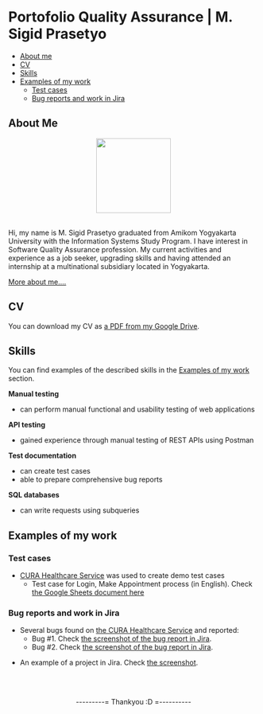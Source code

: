 # Portofolio Quality Assurance | M. Sigid Prasetyo

- [About me](#about-me)
- [CV](#cv)
- [Skills](#skills)
- [Examples of my work](#examples-of-my-work)
  * [Test cases](#test-cases)
  * [Bug reports and work in Jira](#bug-reports-and-work-in-jira)



## About Me

<p align="center"><img height="150" src="https://raw.githubusercontent.com/pistachio04/Portofolio_Quality_Assurance/main/me.jpg"></p>
<br>
Hi, my name is M. Sigid Prasetyo graduated from Amikom Yogyakarta University with the Information Systems Study Program. I have interest in Software Quality Assurance profession. My current activities and experience as a job seeker, upgrading skills and having attended an internship at a multinational subsidiary located in Yogyakarta. 

[More about me....](https://www.linkedin.com/in/msigid10/)

## CV
You can download my CV as [a PDF from my Google Drive](https://drive.google.com/file/d/1d-OBhj0FFD1sW8FWTq61IL0jNzx6LhYo/view?usp=share_link).

## Skills
You can find examples of the described skills in the [Examples of my work](#examples-of-my-work) section.

__Manual testing__
  * can perform manual functional and usability testing of web applications

__API testing__
  * gained experience through manual testing of REST APIs using Postman

__Test documentation__
  * can create test cases
  * able to prepare comprehensive bug reports

__SQL databases__
  * can write requests using subqueries


## Examples of my work

### Test cases

- [CURA Healthcare Service](https://katalon-demo-cura.herokuapp.com/) was used to create demo test cases
  * Test case for Login, Make Appointment process (in English). Check [the Google Sheets document here](https://docs.google.com/spreadsheets/d/1-c47z7f0tArDrLdQllz8d16n_VyHb-BQ/edit#gid=759559089)


### Bug reports and work in Jira

- Several bugs found on [the CURA Healthcare Service](https://katalon-demo-cura.herokuapp.com/) and reported:
  * Bug #1. Check [the screenshot of the bug report in Jira](https://drive.google.com/file/d/1o8zll3NIdnCL9PR9LHkd7T9fqnNSZGgE/view?usp=sharing).
  * Bug #2. Check [the screenshot of the bug report in Jira](https://drive.google.com/file/d/1OErfOcZk29psQlu5YaEyVO7TuAyINbft/view?usp=sharing).
* An example of a project in Jira. Check [the screenshot](https://drive.google.com/file/d/1PQXKDt51NVQ0PmGUTUq_aU2hU1jdfZJC/view?usp=sharing).


<br>
<br>
<p align="center">  ---------=  Thankyou :D  =---------- </p>
